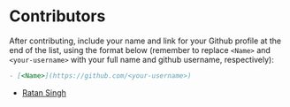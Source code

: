# Contributors

After contributing,
include your name and link for your Github profile at the end of the list,
using the format below (remember to replace `<Name>` and `<your-username>` with your full name and github username,
respectively):

```markdown
- [<Name>](https://github.com/<your-username>)
```

- [Ratan Singh](https://github.com/ratansingh98)
